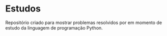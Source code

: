 # Estudos
Repositório criado para mostrar problemas resolvidos por em momento de estudo da linguagem de programação Python.

